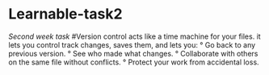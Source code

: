 # Learnable-task2
_Second week task_
#Version control acts like a time machine for your files. it lets you control track changes, saves them, and lets you:
° Go back to any previous version.
° See who made what changes.
° Collaborate with others on the same file without conflicts.
° Protect your work from accidental loss. ️
